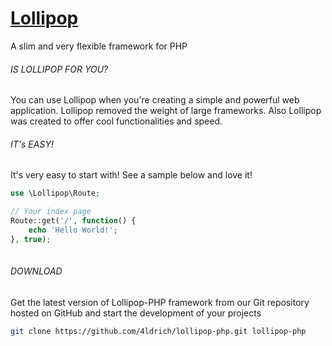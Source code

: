 # [Lollipop](http://github.com/4ldrich/lollipop-php)
A slim and very flexible framework for PHP

###### IS LOLLIPOP FOR YOU?
You can use Lollipop when you're creating a simple and powerful web application. Lollipop removed the weight of large frameworks. Also Lollipop was created to offer cool functionalities and speed.

###### IT's EASY!
It's very easy to start with! See a sample below and love it!
```php
use \Lollipop\Route;

// Your index page
Route::get('/', function() {
    echo 'Hello World!';
}, true);
           
```
###### DOWNLOAD
Get the latest version of Lollipop-PHP framework from our Git repository hosted on GitHub and start the development of your projects
```bash
git clone https://github.com/4ldrich/lollipop-php.git lollipop-php
```